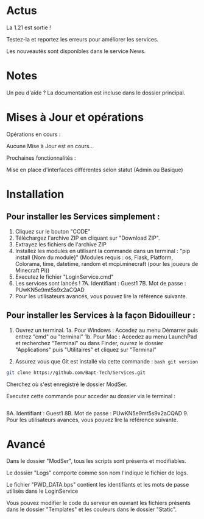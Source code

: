 # Actus

La 1.21 est sortie !

Testez-la et reportez les erreurs pour améliorer les services.

Les nouveautés sont disponibles dans le service News.

# Notes

Un peu d'aide ? La documentation est incluse dans le dossier principal.

# Mises à Jour et opérations

Opérations en cours : 

Aucune Mise à Jour est en cours...

Prochaines fonctionnalités : 

Mise en place d'interfaces différentes selon statut (Admin ou Basique)

# Installation

## Pour installer les Services simplement : 

1. Cliquez sur le bouton "CODE"
2. Téléchargez l'archive ZIP en cliquant sur "Download ZIP".
3. Extrayez les fichiers de l'archive ZIP
4. Installez les modules en utilisant la commande dans un terminal : "pip install {Nom du module}" (Modules requis : os, Flask, Platform, Colorama, time, datetime, random et mcpi.minecraft (pour les joueurs de Minecraft Pi)) 
5. Executez le fichier "LoginService.cmd"
6. Les services sont lancés !
7A. Identifiant : Guest1
7B. Mot de passe : PUwKN5e9mt5s9x2aCQAD
8. Pour les utilisateurs avancés, vous pouvez lire la référence suivante.

## Pour installer les Services à la façon Bidouilleur : 

1. Ouvrez un terminal.
1a. Pour Windows : Accedez au menu Démarrer puis entrez "cmd" ou "terminal"
1b. Pour Mac : Accedez au menu LaunchPad et recherchez "Terminal" ou dans Finder, ouvrez le dossier "Applications" puis "Utilitaires" et cliquez sur "Terminal"

2. Assurez vous que Git est installé via cette commande : `bash git version `

```bash
git clone https://github.com/Bapt-Tech/Services.git
```
Cherchez où s'est enregistré le dossier ModSer.

Executez cette commande pour acceder au dossier via le terminal : 
```bash

```
8A. Identifiant : Guest1
8B. Mot de passe : PUwKN5e9mt5s9x2aCQAD
9. Pour les utilisateurs avancés, vous pouvez lire la référence suivante.

# Avancé

Dans le dossier "ModSer", tous les scripts sont présents et modifiables.

Le dossier "Logs" comporte comme son nom l'indique le fichier de logs.

Le fichier "PWD_DATA.bps" contient les identifiants et les mots de passe utilisés dans le LoginService

Vous pouvez modifier le code du serveur en ouvrant les fichiers présents dans le dossier "Templates" et les couleurs dans le dossier "Static".

